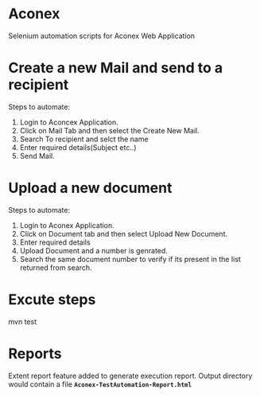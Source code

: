 # Aconex
Selenium automation scripts for Aconex Web Application

# Create a new Mail and send to a recipient
Steps to automate:
1. Login to Aconcex Application.
2. Click on Mail Tab and then select the Create New Mail.
3. Search To recipient and selct the name
4. Enter required details(Subject etc..)
5. Send Mail.

# Upload a new document
Steps to automate:
1. Login to Aconex Application.
2. Click on Document tab and then select Upload New Document.
3. Enter required details
4. Upload Document and a number is genrated.
5. Search the same document number to verify if its present in the list returned from search.

# Excute steps
mvn test 

# Reports
Extent report feature added to generate execution report.
Output directory would contain a file **`Aconex-TestAutomation-Report.html`**
